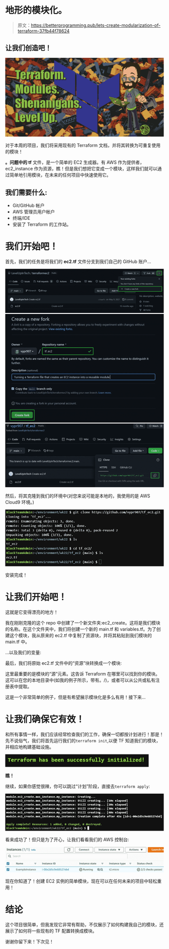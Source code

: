 # 地形的模块化。

> 原文：<https://betterprogramming.pub/lets-create-modularization-of-terraform-37fb44f78624>

## 让我们创造吧！

![](img/3ba82bdf677a23a566b59d1ee2af1602.png)

对于本周的项目，我们将采用现有的 Terraform 文档，并将其转换为可重复使用的模块！

**。问题中的 tf** 文件，是一个简单的 EC2 生成器。有 AWS 作为提供者，ec2_instance 作为资源，瞧！但是我们想把它变成一个模块，这样我们就可以通过简单地引用模块，在未来的任何项目中快速使用它。

## 我们需要什么:

*   Git/GitHub 帐户
*   AWS 管理员用户帐户
*   终端/IDE
*   安装了 Terraform 的工作站。

# 我们开始吧！

首先，我们的任务是将我们的 **ec2.tf** 文件分支到我们自己的 GitHub 账户…

![](img/a913c0964aff185c1d490fa5ff234415.png)![](img/3019f3f08e8a05094344e303e7f8ae3f.png)![](img/9d29dd7f18568bced9968a8bf76d86da.png)

然后，将其克隆到我们的环境中(对您来说可能是本地的，我使用的是 AWS Cloud9 环境。)

![](img/5ab505ff06a24b21b5b12ac7303e6fc4.png)

安装完成！

# 让我们开始吧！

这就是它变得漂亮的地方！

我在刚刚克隆的这个 repo 中创建了一个新文件夹:ec2_create。这将是我们模块的名称。在这个文件夹中，我们将创建一个新的 main.tf 和 variables.tf。为了创建这个模块，我从原来的 ec2.tf 中复制了资源块，并将其粘贴到我们模块的 main.tf 中。

…以及我们的变量:

最后，我们将原始 ec2.tf 文件中的“资源”块转换成一个模块:

这里最重要的是模块的“源”元素。这告诉 Terraform 在哪里可以找到你的模块。这可以在您的本地目录中(如我的例子所示，带有。/)，或者可以从公共或私有注册表中提取。

这是一个非常简单的例子，但是有希望展示模块化是多么有用！接下来…

# 让我们确保它有效！

和所有事情一样，我们应该经常检查我们的工作，确保一切都按计划进行！那是！先不说俗气，我们将首先运行我们的`terraform init`,以便 TF 知道我们的模块，并相应地构建基础设施。

![](img/5b1c1790c4fc18db425e14c3c0cca42a.png)

**瞧！**

继续，如果你感觉很辣，你可以跳过“计划”阶段，直接去`terraform apply`:

![](img/3b472bc984ccae4a5eaa0ee071c24204.png)

看来成功了！但只是为了开心，让我们看看我们的 AWS 控制台:

![](img/d02ac68ae850a5f7ee1872e6c1d194c2.png)

现在你知道了！创建 EC2 实例的简单模块，现在可以在任何未来的项目中轻松重用！

# 结论

这个项目很简单，但我发现它非常有帮助，不仅展示了如何构建我自己的模块，还展示了如何将一些现有的 TF 配置转换成模块。

谢谢你留下来！下次见！